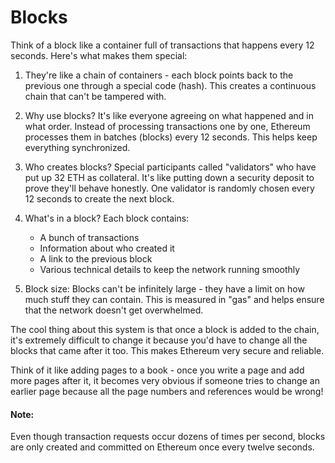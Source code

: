 # Blocks

Think of a block like a container full of transactions that happens every 12 seconds. Here's what makes them special:

1. They're like a chain of containers - each block points back to the previous one through a special code (hash). This creates a continuous chain that can't be tampered with.

2. Why use blocks? It's like everyone agreeing on what happened and in what order. Instead of processing transactions one by one, Ethereum processes them in batches (blocks) every 12 seconds. This helps keep everything synchronized.

3. Who creates blocks? Special participants called "validators" who have put up 32 ETH as collateral. It's like putting down a security deposit to prove they'll behave honestly. One validator is randomly chosen every 12 seconds to create the next block.

4. What's in a block? Each block contains:
   - A bunch of transactions
   - Information about who created it
   - A link to the previous block
   - Various technical details to keep the network running smoothly

5. Block size: Blocks can't be infinitely large - they have a limit on how much stuff they can contain. This is measured in "gas" and helps ensure that the network doesn't get overwhelmed.

The cool thing about this system is that once a block is added to the chain, it's extremely difficult to change it because you'd have to change all the blocks that came after it too. This makes Ethereum very secure and reliable.

Think of it like adding pages to a book - once you write a page and add more pages after it, it becomes very obvious if someone tries to change an earlier page because all the page numbers and references would be wrong!

#### Note:

Even though transaction requests occur dozens of times per second, blocks are only created and committed on Ethereum once every twelve seconds.



